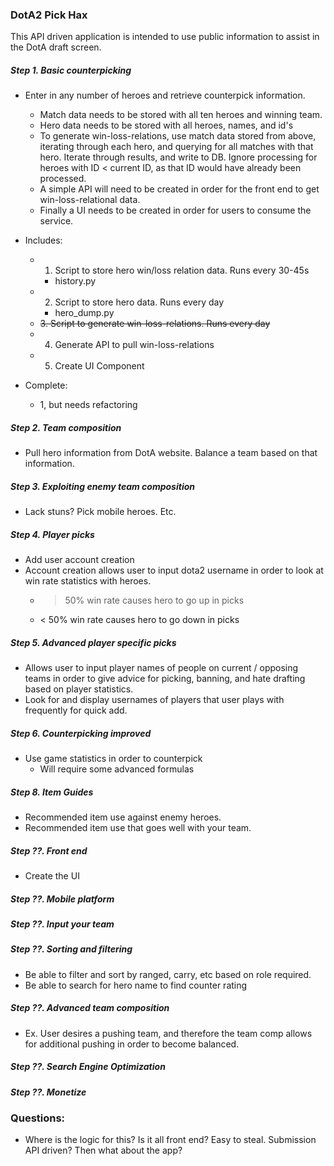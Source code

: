 ### DotA2 Pick Hax

This API driven application is intended to use public information to assist in the DotA draft screen.

##### Step 1. Basic counterpicking
- Enter in any number of heroes and retrieve counterpick information.
  - Match data needs to be stored with all ten heroes and winning team.
  - Hero data needs to be stored with all heroes, names, and id's
  - To generate win-loss-relations, use match data stored from above, iterating through each hero, and querying for all matches with that hero. Iterate through results, and write to DB. Ignore processing for heroes with ID < current ID, as that ID would have already been processed.
  - A simple API will need to be created in order for the front end to get win-loss-relational data.
  - Finally a UI needs to be created in order for users to consume the service.

- Includes:
  - 1. Script to store hero win/loss relation data. Runs every 30-45s
    - history.py
  - 2. Script to store hero data. Runs every day
    - hero_dump.py
  - ~~3. Script to generate win-loss-relations. Runs every day~~
  - 4. Generate API to pull win-loss-relations
  - 5. Create UI Component

- Complete:
  - 1, but needs refactoring

##### Step 2. Team composition
- Pull hero information from DotA website. Balance a team based on that information.

##### Step 3. Exploiting enemy team composition
- Lack stuns? Pick mobile heroes. Etc.

##### Step 4. Player picks
- Add user account creation
- Account creation allows user to input dota2 username in order to look at win rate statistics with heroes.
  - > 50% win rate causes hero to go up in picks
  - < 50% win rate causes hero to go down in picks

##### Step 5. Advanced player specific picks
- Allows user to input player names of people on current / opposing teams in order to give advice for picking, banning, and hate drafting based on player statistics.
- Look for and display usernames of players that user plays with frequently for quick add.

##### Step 6. Counterpicking improved
- Use game statistics in order to counterpick
  - Will require some advanced formulas

##### Step 8. Item Guides
- Recommended item use against enemy heroes.
- Recommended item use that goes well with your team.

##### Step ??. Front end
- Create the UI

##### Step ??. Mobile platform

##### Step ??. Input your team

##### Step ??. Sorting and filtering
- Be able to filter and sort by ranged, carry, etc based on role required.
- Be able to search for hero name to find counter rating

##### Step ??. Advanced team composition
- Ex. User desires a pushing team, and therefore the team comp allows for additional pushing in order to become balanced.

##### Step ??. Search Engine Optimization

##### Step ??. Monetize

### Questions:
- Where is the logic for this? Is it all front end? Easy to steal. Submission API driven? Then what about the app?
